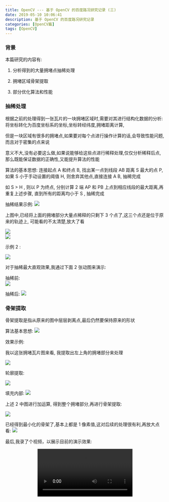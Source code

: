 ```yaml
---
title: OpenCV --- 基于 OpenCV 的百度路况研究记录 (三)
date: 2019-05-10 10:06:41
description: 基于 OpenCV 的百度路况研究记录
categories: [OpenCV篇]
tags: [OpenCV]
---
```


<!-- more -->
### 背景
本篇研究的内容有:

1. 分析得到的大量拥堵点抽稀处理

2. 拥堵区域骨架提取

3. 部分优化算法和性能



### 抽稀处理
根据之前的处理得到一张瓦片的一块拥堵区域时,需要对其进行结构化数据的分析:将坐标转化为百度坐标系的坐标,坐标转经纬度,拥堵距离计算,

但是一块区域有很多的拥堵点,如果要对每个点进行操作计算的话,会导致性能问题,而且对于密集的点来说

意义不大,没有必要这么做,如果说能够给这些点进行稀释处理,仅仅分析稀释后点,那么既能保证数据的正确性,又能提升算法的性能


算法的基本思想: 连接起点 A 和终点 B, 找出某一点到线段 AB 距离 S 最大的点 P, 如果 S 小于手动设置的阈值 H, 则舍弃其他点,直接连接 A B, 抽稀完成

如 S > H , 则以 P 为终点, 分别计算 2 端 AP 和 PB 上点到相应线段的最大距离,再重复上述步骤, 直到所有的距离均小于 S , 抽稀完成 


抽稀结果示例:
![](http://image.joylau.cn/blog/baidu-traffic/2019-04-30-2.27.04.png)  

上图中,已经将上面的拥堵部分大量点稀释的只剩下 3 个点了,这三个点还是位于原来的轨迹上, 可能看的不太清楚,放大了看  

![](http://image.joylau.cn/blog/baidu-traffic/2019-04-30-2.27.19.png)  
![](http://image.joylau.cn/blog/baidu-traffic/2019-04-30-2.27.26.png)  

示例 2 :

![](http://image.joylau.cn/blog/baidu-traffic/2019-04-30-4.15.27.png)  

对于抽稀最大直观效果,我通过下面 2 张动图来演示:  

抽稀前:  
![](http://image.joylau.cn/blog/baidu-traffic/2019-04-30-2.02.49.gif)

抽稀后:
![](http://image.joylau.cn/blog/baidu-traffic/2019-04-30-2.05.08.gif)


### 骨架提取
骨架提取是指从原来的图中层层剥离点,最后仍然要保持原来的形状

算法基本思想: 
![](http://image.joylau.cn/blog/baidu-traffic/2019-04-30-16-52-57.jpeg)

效果示例:

我以这张拥堵瓦片图来看, 我提取出左上角的拥堵部分来处理

![](http://image.joylau.cn/blog/baidu-traffic/17.png)

轮廓提取:

![](http://image.joylau.cn/blog/baidu-traffic/2019-04-30-2.24.43.png)

填充内部:
![](http://image.joylau.cn/blog/baidu-traffic/2019-04-30-2.24.59.png)

上述 2 中图进行加运算, 得到整个拥堵部分,再进行骨架提取:

![](http://image.joylau.cn/blog/baidu-traffic/2019-04-30-2.25.07.png)

已经得到最小化的骨架了,基本上都是 1 像素值,这对后续的处理很有利,再放大点看:
![](http://image.joylau.cn/blog/baidu-traffic/2019-04-30-2.25.24.png)

最后,我录了个视频，以展示目前的演示效果:
<center><video src="http://image.joylau.cn/blog/baidu-traffic/traffic-demo.mp4" loop="true" controls="controls">您的浏览器版本太低，无法观看本视频</video></center>



